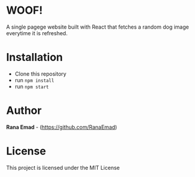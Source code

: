 # WOOF!

A single pagege website built with React that fetches a random dog image everytime it is refreshed.

# Installation

- Clone this repository
- run `npm install`
- run `npm start`

# Author

**Rana Emad** - (https://github.com/RanaEmad)

# License

This project is licensed under the MIT License
